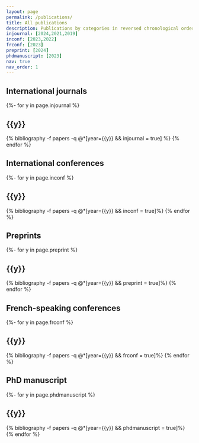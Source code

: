 ```yaml
---
layout: page
permalink: /publications/
title: All publications
description: Publications by categories in reversed chronological order. 
injournal: [2024,2021,2019]
inconf: [2023,2022]
frconf: [2023]
preprint: [2024]
phdmanuscript: [2023]
nav: true
nav_order: 1
---
```


<!-- _pages/publications.md -->

<div class="publications">


<h2>International journals</h2>

{%- for y in page.injournal %}

  <h2 class="year">{{y}}</h2>

  {% bibliography -f papers -q @*[year={{y}} && injournal = true] %}
{% endfor %}


<h2>International conferences</h2>

{%- for y in page.inconf %}
  <h2 class="year">{{y}}</h2>
  {% bibliography -f papers -q @*[year={{y}} && inconf = true]%}
{% endfor %}

<h2>Preprints</h2>

{%- for y in page.preprint %}
  <h2 class="year">{{y}}</h2>
  {% bibliography -f papers -q @*[year={{y}} && preprint = true]%}
{% endfor %}

<h2>French-speaking conferences</h2>

{%- for y in page.frconf %}
  <h2 class="year">{{y}}</h2>
  {% bibliography -f papers -q @*[year={{y}} && frconf = true]%}
{% endfor %}

<h2>PhD manuscript</h2>

{%- for y in page.phdmanuscript %}

  <h2 class="year">{{y}}</h2>

  {% bibliography -f papers -q @*[year={{y}} && phdmanuscript = true]%}
{% endfor %}

</div>
